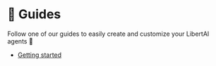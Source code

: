 # 📖 Guides

Follow one of our guides to easily create and customize your LibertAI agents 🚀

- [Getting started](./getting-started)
